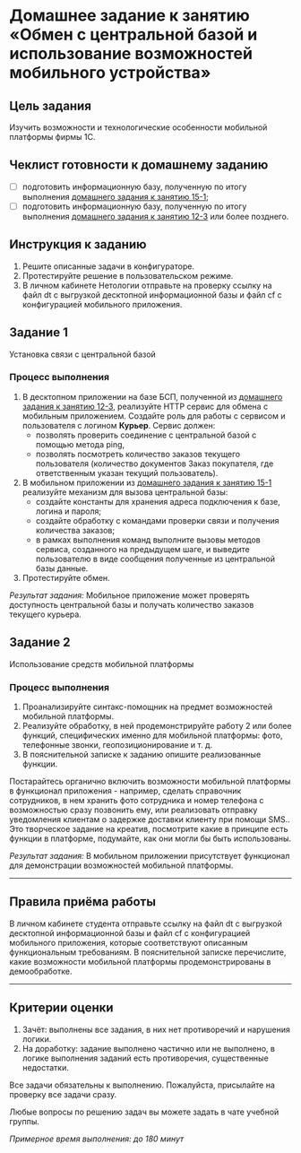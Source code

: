 # Домашнее задание к занятию «Обмен с центральной базой и использование возможностей мобильного устройства»

## Цель задания

Изучить возможности и технологические особенности мобильной платформы фирмы 1С.

## Чеклист готовности к домашнему заданию

- [ ] подготовить информационную базу, полученную по итогу выполнения [домашнего задания к занятию 15-1](homework-15-1.md);
- [ ] подготовить информационную базу, полученную по итогу выполнения [домашнего задания к занятию 12-3](../BSP/homework-12-3.md) или более позднего.

## Инструкция к заданию

1. Решите описанные задачи в конфигураторе.
2. Протестируйте решение в пользовательском режиме.
3. В личном кабинете Нетологии отправьте на проверку ссылку на файл dt с выгрузкой десктопной информационной базы и файл cf с конфигурацией мобильного приложения.

## Задание 1

Установка связи с центральной базой

### Процесс выполнения
1. В десктопном приложении на базе БСП, полученной из [домашнего задания к занятию 12-3](../BSP/homework-12-3.md), реализуйте HTTP сервис для обмена с мобильным приложением. Создайте роль для работы с сервисом и пользователя с логином **Курьер**. Сервис должен:
    - позволять проверить соединение с центральной базой с помощью метода ping,
    - позволять посмотреть количество заказов текущего пользователя (количество документов Заказ покупателя, где ответственным указан текущий пользователь).
2. В мобильном приложении из [домашнего задания к занятию 15-1](homework-15-1.md) реализуйте механизм для вызова центральной базы:
    - создайте константы для хранения адреса подключения к базе, логина и пароля;
    - создайте обработку с командами проверки связи и получения количества заказов;
    - в рамках выполнения команд выполните вызовы методов сервиса, созданного на предыдущем шаге, и выведите пользователю в виде сообщения полученные из центральной базы данные.
3. Протестируйте обмен.

*Результат задания:* 
Мобильное приложение может проверять доступность центральной базы и получать количество заказов текущего курьера.

## Задание 2

Использование средств мобильной платформы

### Процесс выполнения
1. Проанализируйте синтакс-помощник на предмет возможностей мобильной платформы.
2. Реализуйте обработку, в ней продемонстрируйте работу 2 или более функций, специфических именно для мобильной платформы: фото, телефонные звонки, геопозиционирование и т. д.
3. В пояснительной записке к заданию опишите реализованные функции.

 Постарайтесь органично включить возможности мобильной платформы в функционал приложения - например, сделать справочник сотрудников, в нем хранить фото сотрудника и номер телефона с возможностью сразу позвонить ему, или реализовать отправку уведомления клиентам о задержке доставки клиенту при помощи SMS.. Это творческое задание на креатив, посмотрите какие в принципе есть функции в платформе, подумайте, как они могли бы быть использованы.
 
*Результат задания:* 
В мобильном приложении присутствует функционал для демонстрации возможностей мобильной платформы.

------

## Правила приёма работы

В личном кабинете студента отправьте ссылку на файл dt с выгрузкой десктопной информационной базы и файл cf с конфигурацией мобильного приложения, которые соответствуют описанным функциональным требованиям. В пояснительной записке перечислите, какие возможности мобильной платформы продемонстрированы в демообработке.

------
## Критерии оценки

1. Зачёт: выполнены все задания, в них нет противоречий и нарушения логики. 
2. На доработку: задание выполнено частично или не выполнено, в логике выполнения заданий есть противоречия, существенные недостатки.

Все задачи обязательны к выполнению. Пожалуйста, присылайте на проверку все задачи сразу.

Любые вопросы по решению задач вы можете задать в чате учебной группы.

*Примерное время выполнения: до 180 минут*
